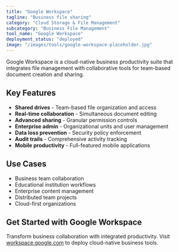 ```yaml
---
title: "Google Workspace"
tagline: "Business file sharing"
category: "Cloud Storage & File Management"
subcategory: "Business File Management"
tool_name: "Google Workspace"
deployment_status: "deployed"
image: "/images/tools/google-workspace-placeholder.jpg"
---
```

Google Workspace is a cloud-native business productivity suite that integrates file management with collaborative tools for team-based document creation and sharing.

## Key Features

- **Shared drives** - Team-based file organization and access
- **Real-time collaboration** - Simultaneous document editing
- **Advanced sharing** - Granular permission controls
- **Enterprise admin** - Organizational units and user management
- **Data loss prevention** - Security policy enforcement
- **Audit trails** - Comprehensive activity tracking
- **Mobile productivity** - Full-featured mobile applications

## Use Cases

- Business team collaboration
- Educational institution workflows
- Enterprise content management
- Distributed team projects
- Cloud-first organizations

## Get Started with Google Workspace

Transform business collaboration with integrated productivity. Visit [workspace.google.com](https://workspace.google.com) to deploy cloud-native business tools.